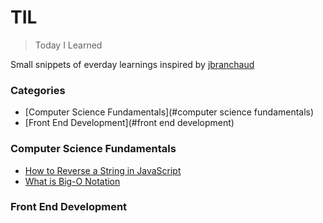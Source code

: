 # TIL 

> Today I Learned 

Small snippets of everday learnings inspired by <a href="https://github.com/jbranchaud/til">jbranchaud</a>

### Categories 

* [Computer Science Fundamentals](#computer science fundamentals)
* [Front End Development](#front end development)

### Computer Science Fundamentals


- [How to Reverse a String in JavaScript](computer-science-fundamentals/how-to-reverse-a-string.md)
- [What is Big-O Notation](computer-science-fundamentals/what-is-big-o-notation.md)

### Front End Development 